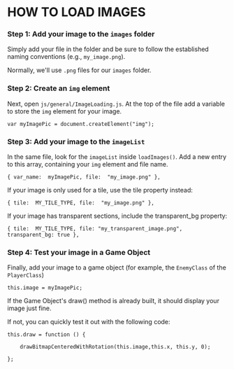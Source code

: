 # HOW TO LOAD IMAGES

### Step 1: Add your image to the `images` folder

Simply add your file in the folder and be sure to follow the established naming conventions (e.g., `my_image.png`).

Normally, we'll use `.png` files for our `images` folder.

### Step 2: Create an `img` element

Next, open `js/general/ImageLoading.js`. At the top of the file add a variable to store the `img` element for your image.

    var myImagePic = document.createElement("img");

### Step 3: Add your image to the `imageList`

In the same file, look for the `imageList` inside `loadImages()`. Add a new entry to this array, containing your `img` element and file name.

    { var_name:  myImagePic, file:  "my_image.png" },

If your image is only used for a tile, use the tile property instead:

    { tile:  MY_TILE_TYPE, file:  "my_image.png" },

If your image has transparent sections, include the transparent_bg property:

    { tile:  MY_TILE_TYPE, file: "my_transparent_image.png", transparent_bg: true },

### Step 4: Test your image in a Game Object

Finally, add your image to a game object (for example, the `EnemyClass` of the `PlayerClass`)

    this.image = myImagePic;

If the Game Object's draw() method is already built, it should display your image just fine.

If not, you can quickly test it out with the following code:

    this.draw = function () {

        drawBitmapCenteredWithRotation(this.image,this.x, this.y, 0);

    };

